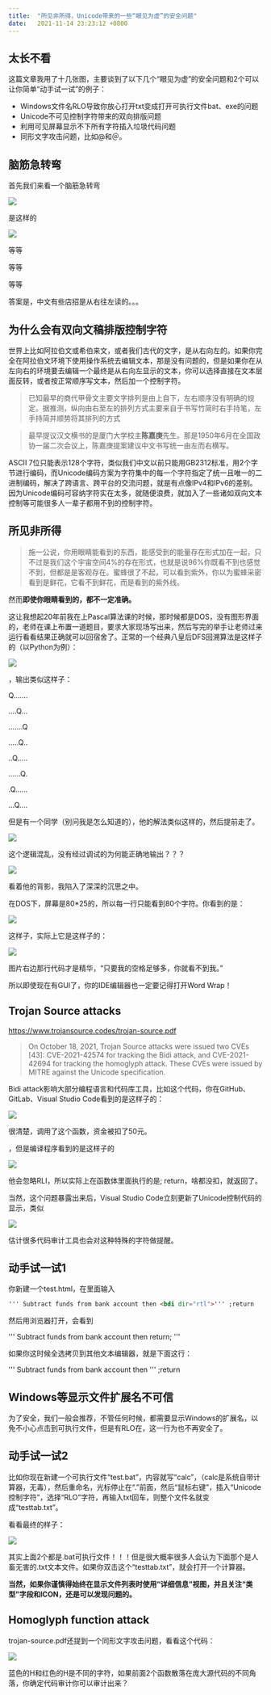 ```yaml
---
title:  "所见非所得，Unicode带来的一些“眼见为虚”的安全问题"
date:   2021-11-14 23:23:12 +0800
---
```


## 太长不看

这篇文章我用了十几张图，主要谈到了以下几个“眼见为虚”的安全问题和2个可以让你简单“动手试一试”的例子：

- Windows文件名RLO导致你放心打开txt变成打开可执行文件bat、exe的问题
- Unicode不可见控制字符带来的双向排版问题
- 利用可见屏幕显示不下所有字符插入垃圾代码问题
- 同形文字攻击问题，比如@和＠。

## 脑筋急转弯

首先我们来看一个脑筋急转弯

![](/images/2021/trojan-source-attacks/ypxc.jpg)

是这样的

![](/images/2021/trojan-source-attacks/ypxc1.jpg)


等等

等等

等等

答案是，中文有些店招是从右往左读的。。。

## 为什么会有双向文稿排版控制字符

世界上比如阿拉伯文或希伯来文，或者我们古代的文字，是从右向左的。如果你完全在阿拉伯文环境下使用操作系统去编辑文本，那是没有问题的，但是如果你在从左向右的环境要去编辑一个最终是从右向左显示的文本，你可以选择直接在文本层面反转，或者按正常顺序写文本，然后加一个控制字符。

> 已知最早的商代甲骨文主要文字排列是由上自下，左右顺序没有明确的规定。据推测，纵向由右至左的排列方式主要来自于书写竹简时右手持笔，左手持简并顺势将其排列的方式

> 最早提议汉文横书的是厦门大学校主**陈嘉庚**先生。那是1950年6月在全国政协一届二次会议上，陈嘉庚提案建议中文书写统一由左而右横写。

ASCII 7位只能表示128个字符，类似我们中文以前只能用GB2312标准，用2个字节进行编码，而Unicode编码方案为字符集中的每一个字符指定了统一且唯一的二进制编码，解决了跨语言、跨平台的交流问题，就是有点像IPv4和IPv6的差别。因为Unicode编码可容纳字符实在太多，就随便浪费，就加入了一些诸如双向文本控制等可能很多人一辈子都用不到的控制字符。

## 所见非所得

> 施一公说，你用眼睛能看到的东西，能感受到的能量存在形式加在一起，只不过是我们这个宇宙空间4%的存在形式，也就是说96%你既看不到也感觉不到，但都是是客观存在。蜜蜂很了不起，可以看到紫外，你以为蜜蜂采密看到是鲜花，它看不到鲜花，而是看到的紫外线。

然而**即使你眼睛看到的，都不一定准确。**

这让我想起20年前我在上Pascal算法课的时候，那时候都是DOS，没有图形界面的，老师在课上布置一道题目，要求大家现场写出来，然后写完的举手让老师过来运行看看结果正确就可以回宿舍了。正常的一个经典八皇后DFS回溯算法是这样子的（以Python为例）：

![](/images/2021/trojan-source-attacks/nqueens-correct.png)

，输出类似这样子：

Q.......

....Q...

.......Q

.....Q..

..Q.....

......Q.

.Q......

...Q....


但是有一个同学（别问我是怎么知道的），他的解法类似这样的，然后提前走了。

![](/images/2021/trojan-source-attacks/nqueens-error.png)

这个逻辑混乱，没有经过调试的为何能正确地输出？？？

![](/images/2021/trojan-source-attacks/code-error.jpg)

看着他的背影，我陷入了深深的沉思之中。

在DOS下，屏幕是80*25的，所以每一行只能看到80个字符。你看到的是：

![](/images/2021/trojan-source-attacks/nqueens-error.png)

这样子，实际上它是这样子的：

![](/images/2021/trojan-source-attacks/nqueens-cheat.png)

图片右边那行代码才是精华，“只要我的空格足够多，你就看不到我。”

所以即使现在有GUI了，你的IDE编辑器也一定要记得打开Word Wrap！

## Trojan Source attacks

https://www.trojansource.codes/trojan-source.pdf

> On October 18, 2021, Trojan Source attacks were issued two CVEs [43]: CVE-2021-42574 for tracking the Bidi attack, and CVE-2021-42694 for tracking the homoglyph attack. These CVEs were issued by MITRE against the Unicode specification.

Bidi attack影响大部分编程语言和代码库工具，比如这个代码，你在GitHub、GitLab、Visual Studio Code看到的是这样子的：

![](/images/2021/trojan-source-attacks/tsa1.png)

很清楚，调用了这个函数，资金被扣了50元。

，但是编译程序看到的是这样子的

![](/images/2021/trojan-source-attacks/tsa2.png)

他会忽略RLI，所以实际上在函数体里面执行的是; return，啥都没扣，就返回了。

当然，这个问题暴露出来后，Visual Studio Code立刻更新了Unicode控制代码的显示，类似

![](/images/2021/trojan-source-attacks/vsc.png)

估计很多代码审计工具也会对这种特殊的字符做提醒。

## 动手试一试1

你新建一个test.html，在里面输入

```html
''' Subtract funds from bank account then <bdi dir="rtl">''' ;return
```

然后用浏览器打开，会看到

''' Subtract funds from bank account then return; '''

如果你这时候全选拷贝到其他文本编辑器，就是下面这行：

''' Subtract funds from bank account then ''' ;return

## Windows等显示文件扩展名不可信

为了安全，我们一般会推荐，不管任何时候，都需要显示Windows的扩展名，以免不小心点击到可执行文件，但是有RLO在，这一行为也不再安全了。

## 动手试一试2

比如你现在新建一个可执行文件“test.bat”，内容就写“calc”，（calc是系统自带计算器，无毒），然后重命名，光标停止在“.”前面，然后“鼠标右键”，插入“Unicode 控制字符”，选择“RLO”字符，再输入txt回车，则整个文件名就变成“testtab.txt”。

看看最终的样子：

![](/images/2021/trojan-source-attacks/rlo.png)

其实上面2个都是.bat可执行文件！！！但是很大概率很多人会认为下面那个是人畜无害的.txt文本文件。如果你双击这个“testtab.txt”，就会打开一个计算器。

**当然，如果你谨慎得始终在显示文件列表时使用“详细信息”视图，并且关注“类型”字段和ICON，还是可以发现问题的。**

## Homoglyph function attack

trojan-source.pdf还提到一个同形文字攻击问题，看看这个代码：

![](/images/2021/trojan-source-attacks/homoglyphattack.png)

蓝色的H和红色的H是不同的字符，如果前面2个函数散落在庞大源代码的不同角落，你确定代码审计你可以审计出来？

